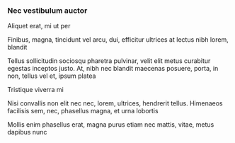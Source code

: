 ### Nec vestibulum auctor

Aliquet erat, mi ut per

Finibus, magna, tincidunt vel arcu, dui, efficitur ultrices at lectus nibh lorem, blandit

Tellus sollicitudin sociosqu pharetra pulvinar, velit elit metus curabitur egestas inceptos justo. At, nibh nec blandit maecenas posuere, porta, in non, tellus vel et, ipsum platea

Tristique viverra mi

Nisi convallis non elit nec nec, lorem, ultrices, hendrerit tellus. Himenaeos facilisis sem, nec, phasellus magna, et urna lobortis

Mollis enim phasellus erat, magna purus etiam nec mattis, vitae, metus dapibus nunc


